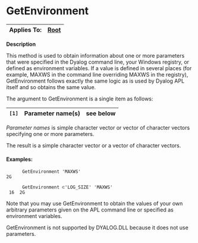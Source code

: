 




<h1 class="heading"><span class="name">GetEnvironment</span></h1>

| Applies To: | [Root](../a-z/root.md) |
| --- | ---  |


**Description**


This method is used to obtain information about one or more parameters that were specified in the Dyalog command line, your Windows registry, or defined as environment variables. If a value is defined in several places (for example, MAXWS in the command line overriding MAXWS in the registry), GetEnvironment follows exactly the same logic as is used by Dyalog APL itself and so obtains the same value.




The argument to GetEnvironment is a single item as follows:


| `[1]` | Parameter name(s) | see below |
| --- | --- | ---  |



*Parameter names* is simple character vector or vector of character vectors specifying one or more parameters.


The result is a simple character vector or a vector of character vectors.

#### Examples:
```apl
      GetEnvironment 'MAXWS'
2G

      GetEnvironment ⊂'LOG_SIZE' 'MAXWS'
 16  2G
```


Note that you may use GetEnvironment to obtain the values of your own arbitrary parameters given on the APL command line or specified as environment variables.


GetEnvironment is not supported by DYALOG.DLL because it does not use parameters.


